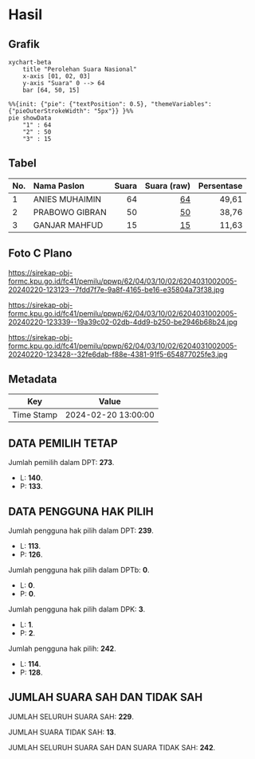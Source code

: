 # Hasil

## Grafik

```mermaid
xychart-beta
    title "Perolehan Suara Nasional"
    x-axis [01, 02, 03]
    y-axis "Suara" 0 --> 64
    bar [64, 50, 15]
```

```mermaid
%%{init: {"pie": {"textPosition": 0.5}, "themeVariables": {"pieOuterStrokeWidth": "5px"}} }%%
pie showData
    "1" : 64
    "2" : 50
    "3" : 15
```

## Tabel

| No. | Nama Paslon    | Suara | Suara (raw) | Persentase |
|:--- |:-------------- | -----:| -----------:| ----------:|
| 1   | ANIES MUHAIMIN | 64    | [64][p-1]   | 49,61      |
| 2   | PRABOWO GIBRAN | 50    | [50][p-2]   | 38,76      |
| 3   | GANJAR MAHFUD  | 15    | [15][p-3]   | 11,63      |


[p-1]: https://github.com/gigit-pemilu/pemilu-2024/blob/main/pilpres/hitung-suara/sub/62-kalimantan-tengah/sub/04-barito-selatan/sub/03-karau-kuala/sub/1002-bangkuang/sub/005-tps/sub/paslon-1.txt
[p-2]: https://github.com/gigit-pemilu/pemilu-2024/blob/main/pilpres/hitung-suara/sub/62-kalimantan-tengah/sub/04-barito-selatan/sub/03-karau-kuala/sub/1002-bangkuang/sub/005-tps/sub/paslon-2.txt
[p-3]: https://github.com/gigit-pemilu/pemilu-2024/blob/main/pilpres/hitung-suara/sub/62-kalimantan-tengah/sub/04-barito-selatan/sub/03-karau-kuala/sub/1002-bangkuang/sub/005-tps/sub/paslon-3.txt

## Foto C Plano

https://sirekap-obj-formc.kpu.go.id/fc41/pemilu/ppwp/62/04/03/10/02/6204031002005-20240220-123123--7fdd7f7e-9a8f-4165-be16-e35804a73f38.jpg

https://sirekap-obj-formc.kpu.go.id/fc41/pemilu/ppwp/62/04/03/10/02/6204031002005-20240220-123339--19a39c02-02db-4dd9-b250-be2946b68b24.jpg

https://sirekap-obj-formc.kpu.go.id/fc41/pemilu/ppwp/62/04/03/10/02/6204031002005-20240220-123428--32fe6dab-f88e-4381-91f5-654877025fe3.jpg


## Metadata

| Key        | Value               |
| ---------- | ------------------- |
| Time Stamp | 2024-02-20 13:00:00 |


## DATA PEMILIH TETAP

Jumlah pemilih dalam DPT: **273**.
 * L: **140**.
 * P: **133**.

## DATA PENGGUNA HAK PILIH

Jumlah pengguna hak pilih dalam DPT: **239**.
 * L: **113**.
 * P: **126**.

Jumlah pengguna hak pilih dalam DPTb: **0**.
 * L: **0**.
 * P: **0**.

Jumlah pengguna hak pilih dalam DPK: **3**.
 * L: **1**.
 * P: **2**.

Jumlah pengguna hak pilih: **242**.
 * L: **114**.
 * P: **128**.

## JUMLAH SUARA SAH DAN TIDAK SAH

JUMLAH SELURUH SUARA SAH: **229**.

JUMLAH SUARA TIDAK SAH: **13**.

JUMLAH SELURUH SUARA SAH DAN SUARA TIDAK SAH: **242**.


